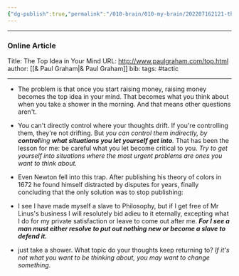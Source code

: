 ```yaml
---
{"dg-publish":true,"permalink":"/010-brain/010-my-brain/202207162121-the-top-idea-in-your-mind/","created":"2022-07-16T21:21:13.000-04:00","updated":"2025-03-21T00:28:08.534-04:00"}
---
```


---

### Online Article
Title: The Top Idea in Your Mind
URL: http://www.paulgraham.com/top.html
author: [[& Paul Graham\|& Paul Graham]]
bib:
tags: #tactic

---

- The problem is that once you start raising money, raising money becomes the top idea in your mind. That becomes what you think about when you take a shower in the morning. And that means other questions aren't.

- You can't directly control where your thoughts drift. If you're controlling them, they're not drifting. But *you can control them indirectly, by **control**ling **what situations you let yourself get into**.* That has been the lesson for me: be careful what you let become critical to you. *Try to get yourself into situations where the most urgent problems are ones you want to think about.*

- Even Newton fell into this trap. After publishing his theory of colors in 1672 he found himself distracted by disputes for years, finally concluding that the only solution was to stop publishing:

- I see I have made myself a slave to Philosophy, but if I get free of Mr Linus's business I will resolutely bid adieu to it eternally, excepting what I do for my private satisfaction or leave to come out after me. ***For I see a man must either resolve to put out nothing new or become a slave to defend it.***

- just take a shower. What topic do your thoughts keep returning to? *If it's not what you want to be thinking about, you may want to change something*.